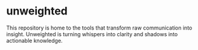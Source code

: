 # unweighted
This repository is home to the tools that transform raw communication into insight. Unweighted is turning whispers into clarity and shadows into actionable knowledge.
